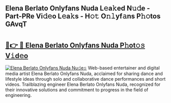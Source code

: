 ## Elena Berlato Onlyfans Nuda L𝚎a𝚔ed N𝚞𝚍e - Part-PRe Vi𝚍𝚎o L𝚎a𝚔s - H𝚘𝚝 O𝚗𝚕yf𝚊ns P𝚑𝚘tos GAvqT

# <h2><a href="http://kf8w374.oniu.top/?m=Elena+Berlato+Onlyfans+Nuda">🔗👉 🔴 Elena Berlato Onlyfans Nuda P𝚑ot𝚘𝚜 V𝚒d𝚎o</a></h2>

[![Elena Berlato Onlyfans Nuda Nu𝚍e𝚜](https://i.imgur.com/0qMVB7G.gif)](http://kf8w374.oniu.top/?m=Elena+Berlato+Onlyfans+Nuda)
Web-based entertainer and digital media artist Elena Berlato Onlyfans Nuda, acclaimed for sharing dance and lifestyle ideas through solo and collaborative dance performances and short videos. Trailblazing engineer Elena Berlato Onlyfans Nuda, recognized for their innovative solutions and commitment to progress in the field of engineering.  
